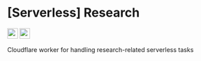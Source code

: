 # [Serverless] Research
<a href="#"><img src="https://img.shields.io/badge/Serverless-blue?style=flat-square" height="24" /></a>
<a href="https://opensource.org/license/mit"><img src="https://img.shields.io/badge/License-MIT-green?style=flat-square" height="24" /></a>

Cloudflare worker for handling research-related serverless tasks
